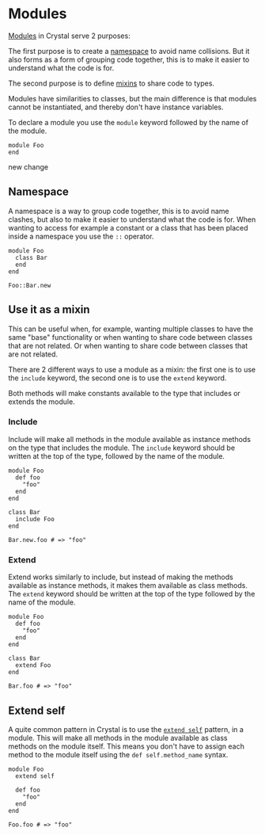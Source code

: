 # Modules

[Modules][modules] in Crystal serve 2 purposes:

The first purpose is to create a [namespace][namespace] to avoid name collisions.
But it also forms as a form of grouping code together, this is to make it easier to understand what the code is for.

The second purpose is to define [mixins][mixin] to share code to types.

Modules have similarities to classes, but the main difference is that modules cannot be instantiated, and thereby don't have instance variables.

To declare a module you use the `module` keyword followed by the name of the module.

```crystal
module Foo
end
```

new change



## Namespace

A namespace is a way to group code together, this is to avoid name clashes, but also to make it easier to understand what the code is for.
When wanting to access for example a constant or a class that has been placed inside a namespace you use the `::` operator.

```crystal
module Foo
  class Bar
  end
end

Foo::Bar.new
```

## Use it as a mixin

This can be useful when, for example, wanting multiple classes to have the same "base" functionality or when wanting to share code between classes that are not related.
Or when wanting to share code between classes that are not related.

There are 2 different ways to use a module as a mixin: the first one is to use the `include` keyword, the second one is to use the `extend` keyword.

Both methods will make constants available to the type that includes or extends the module.

### Include

Include will make all methods in the module available as instance methods on the type that includes the module.
The `include` keyword should be written at the top of the type, followed by the name of the module.

```crystal
module Foo
  def foo
    "foo"
  end
end

class Bar
  include Foo
end

Bar.new.foo # => "foo"
```

### Extend

Extend works similarly to include, but instead of making the methods available as instance methods, it makes them available as class methods.
The `extend` keyword should be written at the top of the type followed by the name of the module.

```crystal
module Foo
  def foo
    "foo"
  end
end

class Bar
  extend Foo
end

Bar.foo # => "foo"
```

## Extend self

A quite common pattern in Crystal is to use the [`extend self`][extend self] pattern, in a module.
This will make all methods in the module available as class methods on the module itself.
This means you don't have to assign each method to the module itself using the `def self.method_name` syntax.


```crystal
module Foo
  extend self

  def foo
    "foo"
  end
end

Foo.foo # => "foo"
```

[mixin]: https://en.wikipedia.org/wiki/Mixin
[modules]: https://crystal-lang.org/reference/syntax_and_semantics/modules.html
[extend self]: https://crystal-lang.org/reference/syntax_and_semantics/modules.html#extend-self
[namespace]: https://en.wikipedia.org/wiki/Namespace
